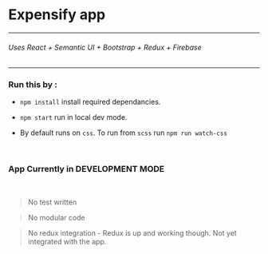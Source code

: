 # Expensify app 

<hr/>
<h6>Uses React + Semantic UI + Bootstrap + Redux + Firebase</h6>
<hr/>

### Run this by :

- `npm install` install required dependancies.

- `npm start` run in local dev mode.

- By default runs on `css`. To run from `scss` run `npm run watch-css`

<br />

### App Currently in DEVELOPMENT MODE

<br />

> No test written

> No modular code

> No redux integration - Redux is up and working though. Not yet integrated with the app.